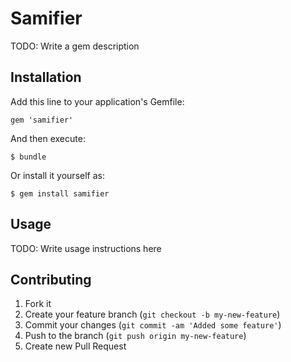 # Samifier

TODO: Write a gem description

## Installation

Add this line to your application's Gemfile:

    gem 'samifier'

And then execute:

    $ bundle

Or install it yourself as:

    $ gem install samifier

## Usage

TODO: Write usage instructions here

## Contributing

1. Fork it
2. Create your feature branch (`git checkout -b my-new-feature`)
3. Commit your changes (`git commit -am 'Added some feature'`)
4. Push to the branch (`git push origin my-new-feature`)
5. Create new Pull Request
